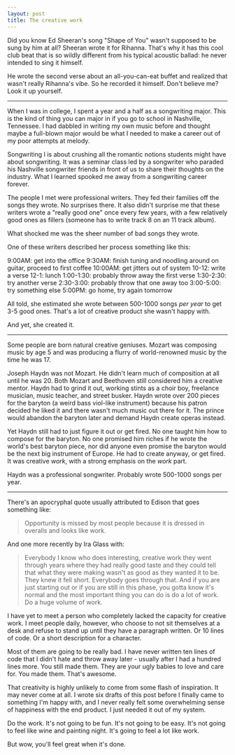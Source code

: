 ```yaml
---
layout: post
title: The creative work
---
```


Did you know Ed Sheeran's song "Shape of You" wasn't supposed to be sung by him at all? Sheeran wrote it for Rihanna. That's why it has this cool club beat that is so wildly different from his typical acoustic ballad: he never intended to sing it himself. 

He wrote the second verse about an all-you-can-eat buffet and realized that wasn't really Rihanna's vibe. So he recorded it himself. Don't believe me? Look it up yourself. 

*** 

When I was in college, I spent a year and a half as a songwriting major. This is the kind of thing you can major in if you go to school in Nashville, Tennessee. I had dabbled in writing my own music before and thought maybe a full-blown major would be what I needed to make a career out of my poor attempts at melody. 

Songwriting I is about crushing all the romantic notions students might have about songwriting. It was a seminar class led by a songwriter who paraded his Nashville songwriter friends in front of us to share their thoughts on the industry. What I learned spooked me away from a songwriting career forever.

The people I met were professional writers. They fed their families off the songs they wrote. No surprises there. It also didn't surprise me that these writers wrote a "really good one" once every few years, with a few relatively good ones as fillers (someone has to write track 8 on an 11 track album). 

What shocked me was the sheer number of bad songs they wrote. 

One of these writers described her process something like this: 

9:00AM: get into the office
9:30AM: finish tuning and noodling around on guitar, proceed to first coffee
10:00AM: get jitters out of system 
10-12: write a verse
12-1: lunch
1:00-1:30: probably throw away the first verse
1:30-2:30: try another verse
2:30-3:00: probably throw that one away too
3:00-5:00: try something else
5:00PM: go home, try again tomorrow

All told, she estimated she wrote between 500-1000 songs *per year* to get 3-5 good ones. That's a lot of creative product she wasn't happy with.

And yet, she created it. 

*** 

Some people are born natural creative geniuses. Mozart was composing music by age 5 and was producing a flurry of world-renowned music by the time he was 17. 

Joseph Haydn was not Mozart. He didn't learn much of composition at all until he was 20. Both Mozart and Beethoven still considered him a creative mentor. Haydn had to grind it out, working stints as a choir boy, freelance musician, music teacher, and street busker. Haydn wrote over 200 pieces for the baryton (a weird bass viol-like instrument) because his patron decided he liked it and there wasn't much music out there for it. The prince would abandon the baryton later and demand Haydn create operas instead. 

Yet Haydn still had to just figure it out or get fired. No one taught him how to compose for the baryton. No one promised him riches if he wrote the world's best baryton piece, nor did anyone even promise the baryton would be the next big instrument of Europe. He had to create anyway, or get fired. It was creative *work*, with a strong emphasis on the *work* part. 

Haydn was a professional songwriter. Probably wrote 500-1000 songs per year. 

*** 

There's an apocryphal quote usually attributed to Edison that goes something like: 

> Opportunity is missed by most people because it is dressed in overalls and looks like work. 

And one more recently by Ira Glass with: 

> Everybody I know who does interesting, creative work they went through years where they had really good taste and they could tell that what they were making wasn't as good as they wanted it to be. They knew it fell short. Everybody goes through that. And if you are just starting out or if you are still in this phase, you gotta know it's normal and the most important thing you can do is do a lot of work. Do a huge volume of work.

I have yet to meet a person who completely lacked the capacity for creative work. I meet people daily, however, who choose to not sit themselves at a desk and refuse to stand up until they have a paragraph written. Or 10 lines of code. Or a short description for a character. 

Most of them are going to be really bad. I have never written ten lines of code that I didn't hate and throw away later - usually after I had a hundred lines more. You still made them. They are your ugly babies to love and care for. You made them. That's awesome. 

That creativity is highly unlikely to come from some flash of inspiration. It may never come at all. I wrote six drafts of this post before I finally came to something I'm happy with, and I never really felt some overwhelming sense of happiness with the end product. I just needed it out of my system.

Do the work. It's not going to be fun. It's not going to be easy. It's not going to feel like wine and painting night. It's going to feel a lot like work.

But wow, you'll feel great when it's done.
